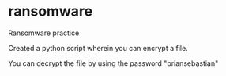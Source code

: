 # ransomware
Ransomware practice

Created a python script wherein you can encrypt a file.

You can decrypt the file by using the password "briansebastian"
